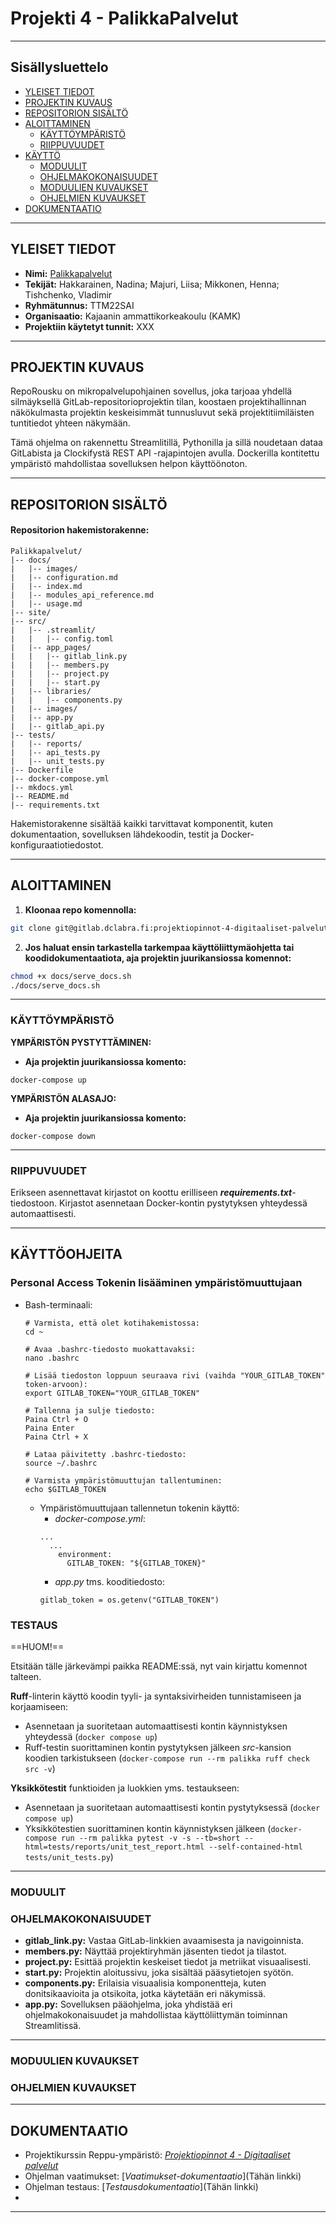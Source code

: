 # Projekti 4 - PalikkaPalvelut


***

## Sisällysluettelo

- [YLEISET TIEDOT](#yleiset-tiedot)
- [PROJEKTIN KUVAUS](#projektin-kuvaus)
- [REPOSITORION SISÄLTÖ](#repositorion-sisältö)
- [ALOITTAMINEN](#aloittaminen)
  - [KÄYTTÖYMPÄRISTÖ](#käyttöympäristö)
  - [RIIPPUVUUDET](#riippuvuudet)
- [KÄYTTÖ](#käyttöohjeita)
  - [MODUULIT](#moduulit)
  - [OHJELMAKOKONAISUUDET](#ohjelmakokonaisuudet)
  - [MODUULIEN KUVAUKSET](#moduulien-kuvaukset)
  - [OHJELMIEN KUVAUKSET](#ohjelmien-kuvaukset)
- [DOKUMENTAATIO](#dokumentaatio)

***
<!-- YLEISET TIEDOT -->
## YLEISET TIEDOT
- **Nimi:** [Palikkapalvelut](https://gitlab.dclabra.fi/projektiopinnot-4-digitaaliset-palvelut/palikkapalvelut)
- **Tekijät:** Hakkarainen, Nadina; Majuri, Liisa; Mikkonen, Henna; Tishchenko, Vladimir
- **Ryhmätunnus:** TTM22SAI
- **Organisaatio:** Kajaanin ammattikorkeakoulu (KAMK)
- **Projektiin käytetyt tunnit:** XXX

***

<!-- PROJEKTIN KUVAUS -->
## PROJEKTIN KUVAUS

RepoRousku on mikropalvelupohjainen sovellus, joka tarjoaa yhdellä silmäyksellä GitLab-repositorioprojektin tilan, koostaen projektihallinnan näkökulmasta projektin keskeisimmät tunnusluvut sekä projektitiimiläisten tuntitiedot yhteen näkymään. 

Tämä ohjelma on rakennettu Streamlitillä, Pythonilla ja sillä noudetaan dataa GitLabista ja Clockifystä REST API -rajapintojen avulla. Dockerilla kontitettu ympäristö mahdollistaa sovelluksen helpon käyttöönoton.

***

<!-- REPOSITORION SISÄLTÖ -->
## REPOSITORION SISÄLTÖ

#### Repositorion hakemistorakenne:
```
Palikkapalvelut/
|-- docs/
|   |-- images/
|   |-- configuration.md
|   |-- index.md
|   |-- modules_api_reference.md
|   |-- usage.md
|-- site/
|-- src/
|   |-- .streamlit/
|   |   |-- config.toml
|   |-- app_pages/
|   |   |-- gitlab_link.py
|   |   |-- members.py
|   |   |-- project.py
|   |   |-- start.py
|   |-- libraries/
|   |   |-- components.py
|   |-- images/
|   |-- app.py
|   |-- gitlab_api.py
|-- tests/
|   |-- reports/
|   |-- api_tests.py
|   |-- unit_tests.py
|-- Dockerfile
|-- docker-compose.yml
|-- mkdocs.yml
|-- README.md
|-- requirements.txt
```

Hakemistorakenne sisältää kaikki tarvittavat komponentit, kuten dokumentaation, sovelluksen lähdekoodin, testit ja Docker-konfiguraatiotiedostot.

***

<!-- ALOITTAMINEN -->
## ALOITTAMINEN

1. **Kloonaa repo komennolla:** 
```bash
git clone git@gitlab.dclabra.fi:projektiopinnot-4-digitaaliset-palvelut/palikkapalvelut.git
```
2. **Jos haluat ensin tarkastella tarkempaa käyttöliittymäohjetta tai koodidokumentaatiota, aja projektin juurikansiossa komennot:**

```bash
chmod +x docs/serve_docs.sh
./docs/serve_docs.sh
```

***

<!-- KÄYTTÖYMPÄRISTÖ -->
### KÄYTTÖYMPÄRISTÖ

**YMPÄRISTÖN PYSTYTTÄMINEN:**

- **Aja projektin juurikansiossa komento:**

```shell=
docker-compose up
```

**YMPÄRISTÖN ALASAJO:**

* **Aja projektin juurikansiossa komento:**

```shell=
docker-compose down
```


***

<!-- RIIPPUVUUDET -->
### RIIPPUVUUDET

Erikseen asennettavat kirjastot on koottu erilliseen **_requirements.txt_**-tiedostoon. Kirjastot asennetaan Docker-kontin pystytyksen yhteydessä automaattisesti.


***

<!-- KÄYTTÖ -->
## KÄYTTÖOHJEITA

### Personal Access Tokenin lisääminen ympäristömuuttujaan
- Bash-terminaali:
  ```
  # Varmista, että olet kotihakemistossa:
  cd ~
  
  # Avaa .bashrc-tiedosto muokattavaksi:
  nano .bashrc
  
  # Lisää tiedoston loppuun seuraava rivi (vaihda "YOUR_GITLAB_TOKEN" token-arvoon):
  export GITLAB_TOKEN="YOUR_GITLAB_TOKEN"
  
  # Tallenna ja sulje tiedosto:
  Paina Ctrl + O
  Paina Enter
  Paina Ctrl + X
  
  # Lataa päivitetty .bashrc-tiedosto: 
  source ~/.bashrc
  
  # Varmista ympäristömuuttujan tallentuminen:
  echo $GITLAB_TOKEN
  ```
  - Ympäristömuuttujaan tallennetun tokenin käyttö:
      - *docker-compose.yml*:
      ```
      ...
        ...
          environment:
            GITLAB_TOKEN: "${GITLAB_TOKEN}"

      ```
      - *app\.py* tms. kooditiedosto:
      ```
      gitlab_token = os.getenv("GITLAB_TOKEN")
      ```



### TESTAUS

==HUOM!== 

Etsitään tälle järkevämpi paikka README:ssä, nyt vain kirjattu komennot talteen.

**Ruff**-linterin käyttö koodin tyyli- ja syntaksivirheiden tunnistamiseen ja korjaamiseen:
- Asennetaan  ja suoritetaan automaattisesti kontin käynnistyksen yhteydessä (`docker compose up`)
- Ruff-testin suorittaminen kontin pystytyksen jälkeen *src*-kansion koodien tarkistukseen (`docker-compose run --rm palikka ruff check src -v`)

**Yksikkötestit** funktioiden ja luokkien yms. testaukseen:
- Asennetaan  ja suoritetaan automaattisesti kontin pystytyksessä (`docker compose up`)
- Yksikkötestien suorittaminen kontin käynnistyksen jälkeen (`docker-compose run --rm palikka pytest -v -s --tb=short --html=tests/reports/unit_test_report.html --self-contained-html tests/unit_tests.py`)


***

<!-- MODUULIT JA OHJELMAKOKONAISUUDET-->
### MODUULIT



### OHJELMAKOKONAISUUDET

* **gitlab_link.py:** Vastaa GitLab-linkkien avaamisesta ja navigoinnista.
* **members.py:** Näyttää projektiryhmän jäsenten tiedot ja tilastot.
* **project.py:** Esittää projektin keskeiset tiedot ja metriikat visuaalisesti.
* **start.py:** Projektin aloitussivu, joka sisältää pääsytietojen syötön.
* **components.py:** Erilaisia visuaalisia komponentteja, kuten donitsikaavioita ja otsikoita, jotka käytetään eri näkymissä.
* **app.py:** Sovelluksen pääohjelma, joka yhdistää eri ohjelmakokonaisuudet ja mahdollistaa käyttöliittymän toiminnan Streamlitissä.



***

<!-- MODUULIEN JA OHJELMIEN KUVAUKSET -->
### MODUULIEN KUVAUKSET


### OHJELMIEN KUVAUKSET


***

<!-- DOKUMENTAATIO -->
## DOKUMENTAATIO

- Projektikurssin Reppu-ympäristö: [_Projektiopinnot 4 - Digitaaliset palvelut_](https://reppu.kamk.fi/course/view.php?id=1451)
- Ohjelman vaatimukset: [_Vaatimukset-dokumentaatio_](Tähän linkki)
- Ohjelman testaus: [_Testausdokumentaatio_](Tähän linkki)
- 

***

